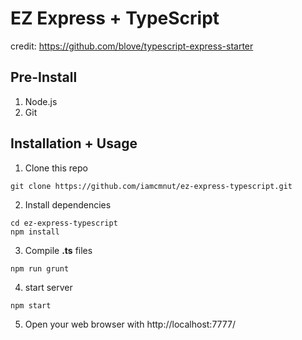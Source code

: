 # EZ Express + TypeScript

credit: https://github.com/blove/typescript-express-starter

## Pre-Install
1. Node.js
2. Git

## Installation + Usage
1. Clone this repo
```
git clone https://github.com/iamcmnut/ez-express-typescript.git
```
2. Install dependencies
```
cd ez-express-typescript
npm install
```
3. Compile **.ts** files
```
npm run grunt
```
4. start server
```
npm start
```
5. Open your web browser with http://localhost:7777/